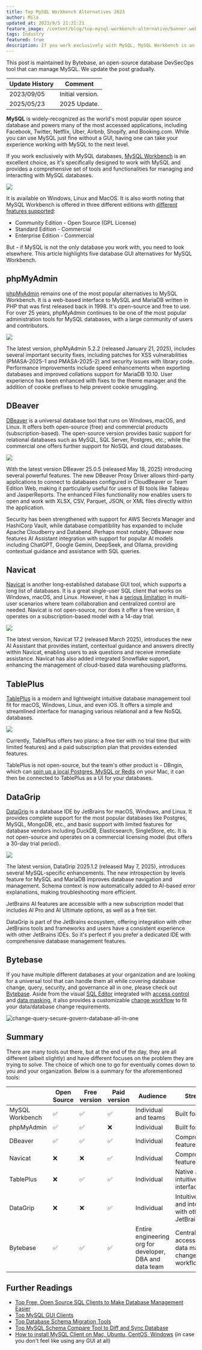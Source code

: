 ```yaml
---
title: Top MySQL Workbench Alternatives 2023
author: Mila
updated_at: 2023/9/5 21:21:21
feature_image: /content/blog/top-mysql-workbench-alternative/banner.webp
tags: Industry
featured: true
description: If you work exclusively with MySQL, MySQL Workbench is an excellent choice for a database GUI, but if you work with multiple databases, you need to look elsewhere. This article highlights five database GUI alternatives for MySQL Workbench.
---
```


<HintBlock type="info">

This post is maintained by Bytebase, an open-source database DevSecOps tool that can manage MySQL. We update the post gradually.

</HintBlock>

| Update History | Comment          |
| -------------- | ---------------- |
| 2023/09/05     | Initial version. |
| 2025/05/23     | 2025 Update.     |

**MySQL** is widely-recognized as the world's most popular open source database and powers many of the most accessed applications, including Facebook, Twitter, Netflix, Uber, Airbnb, Shopify, and Booking.com. While you can use MySQL just fine without a GUI, having one can take your experience working with MySQL to the next level.

If you work exclusively with MySQL databases, [MySQL Workbench](https://www.mysql.com/products/workbench/) is an excellent choice, as it's specifically designed to work with MySQL and provides a comprehensive set of tools and functionalities for managing and interacting with MySQL databases.

![](/content/blog/top-mysql-workbench-alternative/mysql-workbench.webp)

It is available on Windows, Linux and MacOS. It is also worth noting that MySQL Workbench is offered in three different editions with [different features supported](https://www.mysql.com/products/workbench/features.html):

- Community Edition - Open Source (GPL License)
- Standard Edition - Commercial
- Enterprise Edition - Commercial

But - if MySQL is not the only database you work with, you need to look elsewhere. This article highlights five database GUI alternatives for MySQL Workbench.

## phpMyAdmin

[phpMyAdmin](https://www.phpmyadmin.net/) remains one of the most popular alternatives to MySQL Workbench. It is a web-based interface to MySQL and MariaDB written in PHP that was first released back in 1998. It's open-source and free to use. For over 25 years, phpMyAdmin continues to be one of the most popular administration tools for MySQL databases, with a large community of users and contributors.

![](/content/blog/top-mysql-workbench-alternative/phpmyadmin.webp)

The latest version, phpMyAdmin 5.2.2 (released January 21, 2025), includes several important security fixes, including patches for XSS vulnerabilities (PMASA-2025-1 and PMASA-2025-2) and security issues with library code. Performance improvements include speed enhancements when exporting databases and improved collations support for MariaDB 10.10. User experience has been enhanced with fixes to the theme manager and the addition of cookie prefixes to help prevent cookie smuggling.

## DBeaver

[DBeaver](https://dbeaver.com/) is a universal database tool that runs on Windows, macOS, and Linux. It offers both open-source (free) and commercial products (subscription-based). The open-source version provides basic support for relational databases such as MySQL, SQL Server, Postgres, etc.; while the commercial one offers further support for NoSQL and cloud databases.

![](/content/blog/top-mysql-workbench-alternative/dbeaver.webp)

With the latest version DBeaver 25.0.5 (released May 18, 2025) introducing several powerful features. The new DBeaver Proxy Driver allows third-party applications to connect to databases configured in CloudBeaver or Team Edition Web, making it particularly useful for users of BI tools like Tableau and JasperReports. The enhanced Files functionality now enables users to open and work with XLSX, CSV, Parquet, JSON, or XML files directly within the application.

Security has been strengthened with support for AWS Secrets Manager and HashiCorp Vault, while database compatibility has expanded to include Apache Cloudberry and Databend. Perhaps most notably, DBeaver now features AI Assistant integration with support for popular AI models including ChatGPT, Google Gemini, DeepSeek, and Ollama, providing contextual guidance and assistance with SQL queries.

## Navicat

[Navicat](https://navicat.com/) is another long-established database GUI tool, which supports a long list of databases. It is a great single-user SQL client that works on Windows, macOS, and Linux. However, it has a [serious limitation](/blog/stop-using-navicat/) in multi-user scenarios where team collaboration and centralized control are needed. Navicat is not open-source, nor does it offer a free version, it operates on a subscription-based model with a 14-day trial.

![](/content/blog/top-mysql-workbench-alternative/navicat.webp)

The latest version, Navicat 17.2 (released March 2025), introduces the new AI Assistant that provides instant, contextual guidance and answers directly within Navicat, enabling users to ask questions and receive immediate assistance. Navicat has also added integrated Snowflake support, enhancing the management of cloud-based data warehousing platforms.

## TablePlus

[TablePlus](https://tableplus.com/) is a modern and lightweight intuitive database management tool fit for macOS, Windows, Linux, and even iOS. It offers a simple and streamlined interface for managing various relational and a few NoSQL databases.

![](/content/blog/top-mysql-workbench-alternative/tableplus.webp)

Currently, TablePlus offers two plans: a free tier with no trial time (but with limited features) and a paid subscription plan that provides extended features.

TablePlus is not open-source, but the team's other product is - DBngin, which can [spin up a local Postgres, MySQL or Redis](/blog/free-tools-to-start-local-database-on-mac/) on your Mac, it can then be connected to TablePlus as a UI for your databases.

## DataGrip

[DataGrip](https://www.jetbrains.com/datagrip/) is a database IDE by JetBrains for macOS, Windows, and Linux. It provides complete support for the most popular databases like Postgres, MySQL, MongoDB, etc., and basic support with limited features for database vendors including DuckDB, Elasticsearch, SingleStore, etc. It is not open-source and operates on a commercial licensing model (but offers a 30-day trial period).

![](/content/blog/top-mysql-workbench-alternative/datagrip.webp)

The latest version, DataGrip 2025.1.2 (released May 7, 2025), introduces several MySQL-specific enhancements. The new introspection by levels feature for MySQL and MariaDB improves database navigation and management. Schema context is now automatically added to AI-based error explanations, making troubleshooting more efficient.

JetBrains AI features are accessible with a new subscription model that includes AI Pro and AI Ultimate options, as well as a free tier.

DataGrip is part of the JetBrains ecosystem, offering integration with other JetBrains tools and frameworks and users have a consistent experience with other JetBrains IDEs. So it's perfect if you prefer a dedicated IDE with comprehensive database management features.

## Bytebase

If you have multiple different databases at your organization and are looking for a universal tool that can handle them all while covering database change, query, security, and governance all in one, please check out [Bytebase](/). Aside from the visual [SQL Editor](https://docs.bytebase.com/sql-editor/overview/) integrated with [access control](https://docs.bytebase.com/security/database-permission/overview/) and [data masking](https://docs.bytebase.com/security/data-masking/overview/), it also provides a customizable [change workflow](https://docs.bytebase.com/change-database/change-workflow/) to fit your data/database change requirements.

![change-query-secure-govern-database-all-in-one](/images/db-scheme-lg.png)

## Summary

There are many tools out there, but at the end of the day, they are all different (albeit slightly) and have different focuses on the problem they are trying to solve. The choice of which one to go for eventually comes down to you and your organization. Below is a summary for the aforementioned tools:

|                 | Open Source | Free version | Paid version | Audience                                                | Strength                                                         | AI Features | Cloud DB Support |
| --------------- | ----------- | ------------ | ------------ | ------------------------------------------------------- | ---------------------------------------------------------------- | ----------- | ---------------- |
| MySQL Workbench | ✅          | ✅           | ✅           | Individual and teams                                    | Built for MySQL                                                  | ❌          | Limited          |
| phpMyAdmin      | ✅          | ✅           | ❌           | Individual                                              | Built for MySQL                                                  | ❌          | Limited          |
| DBeaver         | ✅          | ✅           | ✅           | Individual                                              | Comprehensive features                                           | ✅          | Extensive        |
| Navicat         | ❌          | ❌           | ✅           | Individual                                              | Comprehensive features                                           | ✅          | Extensive        |
| TablePlus       | ❌          | ✅           | ✅           | Individual                                              | Native and intuitive interface                                   | ❌          | Moderate         |
| DataGrip        | ❌          | ❌           | ✅           | Individual                                              | Intuitive UX and integration with other JetBrains IDEs           | ✅          | Extensive        |
| Bytebase        | ✅          | ✅           | ✅           | Entire engineering org for developer, DBA and data team | Centralized access control, data masking, change review workflow | ✅          | Extensive        |

## Further Readings

- [Top Free, Open Source SQL Clients to Make Database Management Easier](/blog/top-open-source-sql-clients/)
- [Top MySQL GUI Clients](/blog/top-mysql-gui-client/#the-old-school-phpmyadmin)
- [Top Database Schema Migration Tools](/blog/top-database-schema-change-tool-evolution/)
- [Top MySQL Schema Compare Tool to Diff and Sync Database](/blog/top-mysql-schema-compare-tools/)
- [How to install MySQL Client on Mac, Ubuntu, CentOS, Windows](/reference/mysql/how-to/how-to-install-mysql-client-on-mac-ubuntu-centos-windows/) (in case you don't feel like using any GUI at all)
